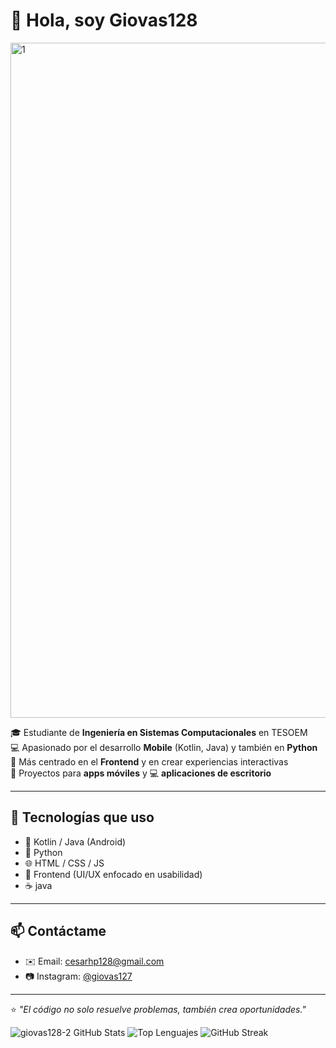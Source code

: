 # 👋 Hola, soy Giovas128
<img width="1920" height="1080" alt="1" src="https://github.com/user-attachments/assets/5a11746e-e047-42d4-bbf5-d60ca429056c" />

🎓 Estudiante de **Ingeniería en Sistemas Computacionales** en TESOEM  
💻 Apasionado por el desarrollo **Mobile** (Kotlin, Java) y también en **Python**  
🎨 Más centrado en el **Frontend** y en crear experiencias interactivas  
📱 Proyectos para **apps móviles** y 💻 **aplicaciones de escritorio**  

---
## 🚀 Tecnologías que uso
- 📱 Kotlin / Java (Android)
- 🐍 Python
- 🌐 HTML / CSS / JS
- 🎨 Frontend (UI/UX enfocado en usabilidad)
- ☕ java
---

## 📫 Contáctame
- ✉️ Email: cesarhp128@gmail.com 
- 📷 Instagram: [@giovas127](https://instagram.com/giovas127) 

---

⭐ *"El código no solo resuelve problemas, también crea oportunidades."*

<!-- GitHub Stats -->
![giovas128-2 GitHub Stats](https://github-readme-stats.vercel.app/api?username=giovas128-2&show_icons=true&theme=radical)
![Top Lenguajes](https://github-readme-stats.vercel.app/api/top-langs/?username=giovas128-2&layout=compact&theme=radical)
![GitHub Streak](https://github-readme-streak-stats.herokuapp.com/?user=giovas128-2&theme=radical)



